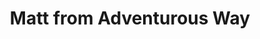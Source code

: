 ---
avatar: /images/people/matt.jpg
avatar_small: /images/people/matt_small.jpg
bio: 'Matt is British and grew up in the UK. He went to the University of York and
  stayed nearby after graduating as he loved the Yorkshire countryside and local community.
  Later he moved to London. Being closer to major international airports Matt visited
  13 countries in one year by filling his weekends flying to some new European city.
  After that he moved to San Francisco Bay area for a new exciting job.

  Matt met his now wife while playing squash in San Francisco in 2014, just 10 days
  after Matt moved to the US.'
homepage: https://www.adventurousway.com/
instagram: https://instagram.com/adventurousway/
linkedin: null
title: Matt from Adventurous Way
twitter: null
type: guest
username: matt
youtube: https://www.youtube.com/c/adventurousway
---